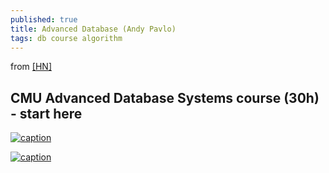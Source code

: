 ```yaml
---
published: true
title: Advanced Database (Andy Pavlo)
tags: db course algorithm
---
```

from [\[HN\]](https://news.ycombinator.com/item?id=19151561)

## CMU Advanced Database Systems course (30h) - start here

[![caption](https://img.youtube.com/vi/m72mt4VN9ik/0.jpg)](https://www.youtube.com/watch?v=m72mt4VN9ik)

[![caption](https://img.youtube.com/vi/DIxcS3QbD28/0.jpg)](https://www.youtube.com/watch?v=DIxcS3QbD28)



